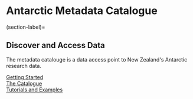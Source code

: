 # Antarctic Metadata Catalogue

(section-label)=
## Discover and Access Data

The metadata catalouge is a data access point to New Zealand's Antarctic research data.

[Getting Started](intro.md)  
[The Catalogue](intro.md)  
[Tutorials and Examples](intro.md)
